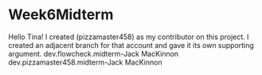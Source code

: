 # Week6Midterm

Hello Tina! I created (pizzamaster458) as my contributor on this project. I created an adjacent branch for that account and gave it its own supporting argument.
dev.flowcheck.midterm-Jack MacKinnon
dev.pizzamaster458.midterm-Jack MacKinnon
